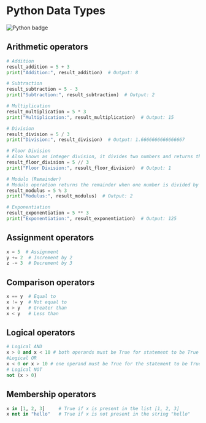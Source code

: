# Python Data Types

![Python badge](https://img.shields.io/static/v1?message=Python&logo=Python&labelColor=3776AB&color=3776AB&logoColor=white&label=%20&style=for-the-badge)  
  
## Arithmetic operators
```python
# Addition
result_addition = 5 + 3
print("Addition:", result_addition)  # Output: 8

# Subtraction
result_subtraction = 5 - 3
print("Subtraction:", result_subtraction)  # Output: 2

# Multiplication
result_multiplication = 5 * 3
print("Multiplication:", result_multiplication)  # Output: 15

# Division
result_division = 5 / 3
print("Division:", result_division)  # Output: 1.6666666666666667

# Floor Division
# Also known as integer division, it divides two numbers and returns the integer part of the result discarding any fractional part.
result_floor_division = 5 // 3
print("Floor Division:", result_floor_division)  # Output: 1

# Modulo (Remainder)
# Modulo operation returns the remainder when one number is divided by another.
result_modulus = 5 % 3
print("Modulus:", result_modulus)  # Output: 2

# Exponentiation
result_exponentiation = 5 ** 3
print("Exponentiation:", result_exponentiation)  # Output: 125
```

## Assignment operators
```python
x = 5  # Assignment
y += 2  # Increment by 2
z -= 3  # Decrement by 3
```

## Comparison operators
```python
x == y  # Equal to
x != y  # Not equal to
x > y   # Greater than
x < y   # Less than
```

## Logical operators
```python
# Logical AND
x > 0 and x < 10 # both operands must be True for statement to be True
#Logical OR
x < 0 or x > 10 # one operand must be True for the statement to be True
# Logical NOT
not (x > 0) 
```

## Membership operators
```python
x in [1, 2, 3]     # True if x is present in the list [1, 2, 3]
x not in "hello"   # True if x is not present in the string "hello"
```


